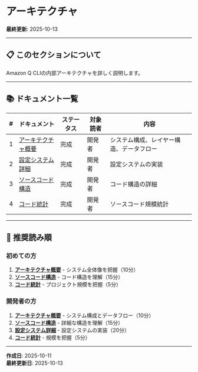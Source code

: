 # アーキテクチャ

**最終更新**: 2025-10-13

---

## 📋 このセクションについて

Amazon Q CLIの内部アーキテクチャを詳しく説明します。

---

## 📚 ドキュメント一覧

| # | ドキュメント | ステータス | 対象読者 | 内容 |
|---|-------------|-----------|---------|------|
| 1 | [アーキテクチャ概要](01_overview.md) | 完成 | 開発者 | システム構成、レイヤー構造、データフロー |
| 2 | [設定システム詳細](02_configuration-system.md) | 完成 | 開発者 | 設定システムの実装 |
| 3 | [ソースコード構造](03_source-code-structure.md) | 完成 | 開発者 | コード構造の詳細 |
| 4 | [コード統計](04_code-statistics.md) | 完成 | 開発者 | ソースコード規模統計 |

---

## 🚀 推奨読み順

### 初めての方
1. **[アーキテクチャ概要](01_overview.md)** - システム全体像を把握（10分）
2. **[ソースコード構造](03_source-code-structure.md)** - コード構造を理解（15分）
3. **[コード統計](04_code-statistics.md)** - プロジェクト規模を把握（5分）

### 開発者の方
1. **[アーキテクチャ概要](01_overview.md)** - システム構成とデータフロー（10分）
2. **[ソースコード構造](03_source-code-structure.md)** - 詳細な構造を理解（15分）
3. **[設定システム詳細](02_configuration-system.md)** - 設定システムの実装（20分）
4. **[コード統計](04_code-statistics.md)** - 規模を把握（5分）

---

**作成日**: 2025-10-11  
**最終更新日**: 2025-10-13
